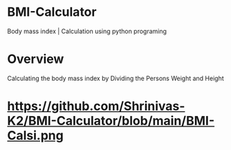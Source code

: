# BMI-Calculator
Body mass index | Calculation  using python programing 

# Overview 
Calculating the body mass index by Dividing the Persons Weight and Height 

# https://github.com/Shrinivas-K2/BMI-Calculator/blob/main/BMI-Calsi.png
